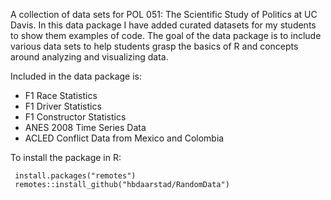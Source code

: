 A collection of data sets for POL 051: The Scientific Study of Politics at UC Davis. In this data package I have added curated datasets for my students to show them examples of code. The goal of the data package is to include various data sets to help students grasp the basics of R and concepts around analyzing and visualizing data.

Included in the data package is:

-   F1 Race Statistics
-   F1 Driver Statistics
-   F1 Constructor Statistics
-   ANES 2008 Time Series Data
-   ACLED Conflict Data from Mexico and Colombia

To install the package in R:

```{r}
 install.packages("remotes")
 remotes::install_github("hbdaarstad/RandomData")
```
